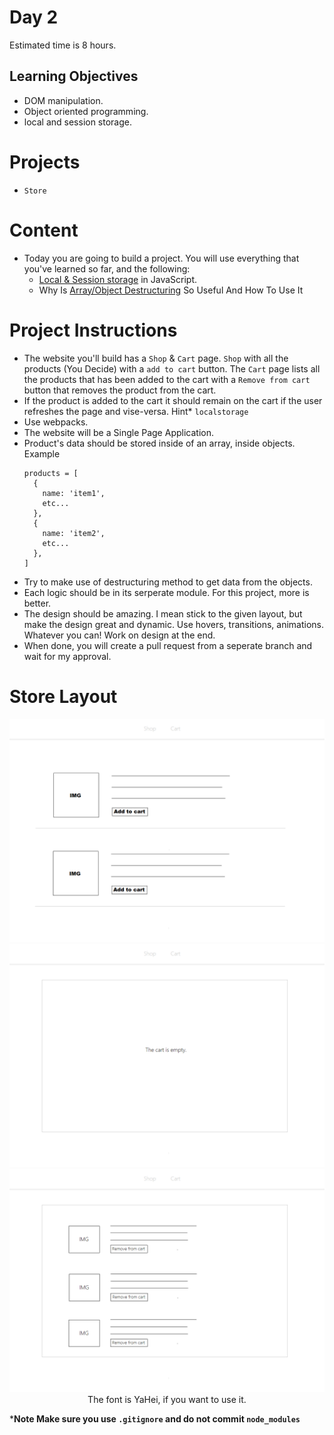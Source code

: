 # Day 2

Estimated time is 8 hours.

## Learning Objectives

- DOM manipulation.
- Object oriented programming.
- local and session storage.

# Projects
- `Store`

# Content

- Today you are going to build a project. You will use everything that you've learned so far, and the following:
  - [Local & Session storage](https://www.youtube.com/watch?v=xSv-9Yod83Q) in JavaScript.
  - Why Is [Array/Object Destructuring](https://www.youtube.com/watch?v=NIq3qLaHCIs) So Useful And How To Use It

# Project Instructions

- The website you'll build has a `Shop` & `Cart` page. `Shop` with all the products (You Decide) with a `add to cart` button.
  The `Cart` page lists all the products that has been added to the cart with a `Remove from cart` button that removes the product from the cart.
- If the product is added to the cart it should remain on the cart if the user refreshes the page and vise-versa. Hint* `localstorage`
- Use webpacks.
- The website will be a Single Page Application.
- Product's data should be stored inside of an array, inside objects.
  Example
  ```
  products = [
    {
      name: 'item1',
      etc...
    },
    {
      name: 'item2',
      etc...
    },
  ]
  ```
- Try to make use of destructuring method to get data from the objects.
- Each logic should be in its serperate module. For this project, more is better.
- The design should be amazing. I mean stick to the given layout, but make the design great and dynamic. Use hovers, transitions, animations. Whatever you can! Work on design at the end.
- When done, you will create a pull request from a seperate branch and wait for my approval.

# Store Layout
<p align="center">
<img src="./preview/shop.png">
<img src="./preview/cart_empty.png">
<img src="./preview/cart.png">
The font is YaHei, if you want to use it.
</p>

***Note Make sure you use `.gitignore` and do not commit `node_modules`**
